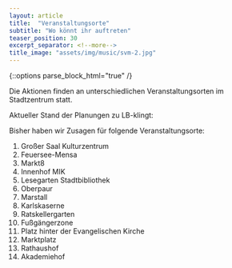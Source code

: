 ```yaml
---
layout: article
title:  "Veranstaltungsorte"
subtitle: "Wo könnt ihr auftreten"
teaser_position: 30
excerpt_separator: <!--more-->
title_image: "assets/img/music/svm-2.jpg"
---
```

{::options parse_block_html="true" /}
<div class="teaser">
Die Aktionen finden an unterschiedlichen 
Veranstaltungsorten
im Stadtzentrum statt. 

Aktueller Stand der Planungen zu LB-klingt:
</div>
<!--more-->

Bisher haben wir Zusagen für folgende Veranstaltungsorte: 

1. Großer Saal Kulturzentrum
2. Feuersee-Mensa
3. Markt8
4. Innenhof MIK
5. Lesegarten Stadtbibliothek
6. Oberpaur
7. Marstall
8. Karlskaserne
9. Ratskellergarten
10. Fußgängerzone
11. Platz hinter der Evangelischen Kirche
12. Marktplatz
13. Rathaushof
14. Akademiehof


